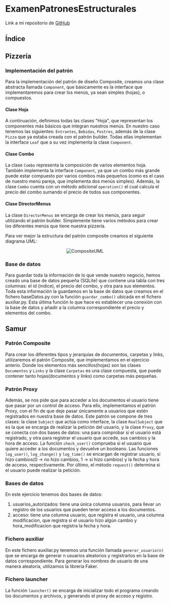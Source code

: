 # ExamenPatronesEstructurales

Link a mi repositorio de [GitHub](https://github.com/pelahumi/ExamenPatronesEstructurales)

## Índice



## Pizzería

### Implementación del patrón
Para la implementación del patrón de diseño Composite, creamos una clase abstracta llamada ```Component```, que básicamente es la interface que implementaremos para crear los menús, ya sean simples (hojas), o compuestos.

#### Clase Hoja
A continuación, definimos todas las clases "Hoja", que representan los componentes más básicos que integran nuestros menús. En nuestro caso tenemos las siguientes: ```Entrantes```, ```Bebidas```, ```Postres```, además de la clase ```Pizza``` que ya estaba creada con el patrón builder. Todas ellas implementan la interface ```Leaf``` que a su vez implementa la clase ```Component```.

#### Clase Combo
La clase ```Combo``` representa la composición de varios elementos hoja. También implementa la interface ```Component```, ya que un combo más grande puede estar compuesto por varios combos más pequeños (como es el caso de nuestro menú pareja, que implementa dos menús simples). Además, la clase ```Combo``` cuenta con un método adicional ```operation()``` el cual calcula el precio del combo sumando el precio de todos sus componentes.

#### Clase DirectorMenus
La clase ```DirectorMenus``` se encarga de crear los menús, para seguir utilizando el patrón builder. Simplemente tiene varios métodos para crear los diferentes menús que tiene nuestra pizzería.

Para ver mejor la estructura del patrón composite creamos el siguiente diagrama UML:

<p align="center">
  <img src="https://github.com/pelahumi/ExamenPatronesEstructurales/assets/91721764/099fdb2a-f06e-4df3-94fd-ac97e7eea46b" alt="CompositeUML">
</p>


### Base de datos
Para guardar toda la información de lo que vende nuestro negocio, hemos creado una base de datos pequeña (SQLite) que contiene una tabla con tres columnas: el id (indice), el precio del combo, y otra para sus elementos. Toda esta información la guardamos en la base de datos que creamos en el fichero baseDatos.py con la función ```guardar_combo()``` ubicada en el fichero auxiliar.py. Esta última función lo que hace es establecer una conexión con la base de datos y añadir a la columna correspondiente el precio y elementos del combo.


## Samur

### Patrón Composite
Para crear los diferentes tipos y jerarquías de documentos, carpetas y links, utilizaremos el patrón Composite, que implementamos en el ejercicio anterio. Donde los elementos más sencillos(hojas) son las clases ```Documentos``` y ```Links``` y la clase ```Carpetas``` es una clase compuesta, que puede contener tanto hojas(documentos y links) como carpetas más pequeñas. 

### Patrón Proxy
Además, se nos pide que para acceder a los documentos el usuario tiene que pasar por un control de acceso. Para ello, implementamos el patrón Proxy, con el fin de que deje pasar únicamente a usuarios que estén registrados en nuestra base de datos. Este patrón se compone de tres clases: la clase ```Subject``` que actúa como interface, la clase ```RealSubject``` que es la que se encarga de realizar la petición del usuario, y la clase ```Proxy```, que se conecta con dos bases de datos: una para comprobar si el usuario está registrado, y otra para registrar el usuario que accede, sus cambios y la hora de acceso. La función ```check_user()``` comprueba si el usuario que quiere acceder a los documentos y devuelve un booleano. Las funciones ```log_user()```, ```log_change()``` y ```log_time()``` se encargan de registrar usuario, si hizo cambios(0 -> no hizo cambios, 1 -> si hizo cambios) y la fecha y hora de acceso, respectivamente. Por último, el método ```request()``` determina si el usuario puede realizar la petición.

### Bases de datos
En este ejercicio tenemos dos bases de datos:
  1) usuarios_autorizados: tiene una única columna usuarios, para llevar un registro de los usuarios que pueden tener acceso a los documentos.
  2) acceso: tiene una columna usuario, que registra el usuario, una columna modificacion, que registra si el usuario hizo algún cambio y hora_modificacion que registra la fecha y hora.

### Fichero auxiliar
En este fichero auxiliar.py tenemos una función llamada ```generar_usuario(n)``` que se encarga de generar n usuarios aleatorios y registrarlos en la base de datos correspondiente. Para generar los nombres de usuario de una manera aleatoria, utilizamos la librería Faker.

### Fichero launcher
La función ```launcher()``` se encarga de inicializar todo el programa creando los documentos y archivos, y generando el proxy de acceso y registro.
